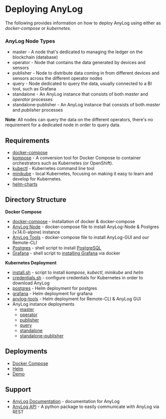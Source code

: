 # Deploying AnyLog 

The following provides information on how to deploy AnyLog using either as _docker-compose_ or _kubernetes_. 

### AnyLog Node Types
* master - A node that's dedicated to managing the ledger on the blockchain (database)
* operator - Node that contains the data generated by devices and sensors
* publisher - Node to distribute data coming in from different devices and sensors across the different operator nodes
* query - Node dedicated to query the data, usually connected to a BI tool, such as Grafana
* standalone - An AnyLog instance that consists of both _master_ and _operator_ processes 
* standalone-publisher - An AnyLog instance that consists of both _master_ and _publisher_ processes

**Note**: All nodes can query the data on the different operators, there's no requirement for a dedicated node in order
to query data. 


## Requirements   
* [docker-compose](https://github.com/AnyLog-co/documentation/blob/master/Docker%20Compose%20&%20Kubernetes.md)
* [kompose](https://kompose.io/installation/) - A conversion tool for Docker Compose to container orchestrators such as Kubernetes (or OpenShift).
* [kubectl](https://kubernetes.io/docs/tasks/tools/install-kubectl-linux/) - Kubernetes command line tool
* [minikube](https://minikube.sigs.k8s.io/docs/start/) - local Kubernetes, focusing on making it easy to learn and develop for Kubernetes.
* [helm-charts](https://helm.sh/docs/intro/quickstart/)

## Directory Structure
**Docker Compose** 
* [docker-compose](docker-compose/docker_install.sh) - installation of docker & docker-compose
* [AnyLog Node](docker-compose/anylog-node) - docker-compose file to install AnyLog-Node & Postgres (v.14.0-alpine) instance 
* [AnyLog Tools](docker-compose/anylog-tools) - docker-compose file to install AnyLog-GUI and our Remote-CLI
* [Postgres](docker-compose/postgres.sh) - shell script to install [PostgreSQL](https://www.postgresql.org/)
* [Grafana](docker-compose/grafana.sh) - shell script to [installing Grafana](https://grafana.com/docs/grafana/latest/installation/) 
via docker

**Kubernetes Deployment**
* [install.sh](helm/install.sh) - script to install _kompose_, _kubectl_, _minikube_ and _helm_
* [credentials.sh](helm/credentials.sh) - configure credentials for Kubernetes in order to download AnyLog 
* [postgres](helm/postgres) - Helm deployment for postgres 
* [grafana](helm/grafana) - Helm deployment for grafana 
* [anylog-tools](helm/anylog-tools) - Helm deployment for Remote-CLI & AnyLog GUI
* AnyLog instance deployments 
  * [master](helm/anylog-master)
  * [operator](helm/anylog-operator)
  * [publisher](helm/anylog-publisher)
  * [query](helm/anylog-query)
  * [standalone](helm/anylog-standalone)
  * [standalone-publisher](helm/anylog-standalone-publisher)

## Deployments
* [Docker Compose](docker-compose/README.md)
* [Helm](helm/README.md)
* [Demo](demo.md)


## Support 
* [AnyLog Documentation](https://github.com/AnyLog-co/documentation) - documentation for AnyLog  
* [AnyLog API](https://github.com/AnyLog-co/AnyLog-API) - A python package to easily communicate with AnyLog via REST 